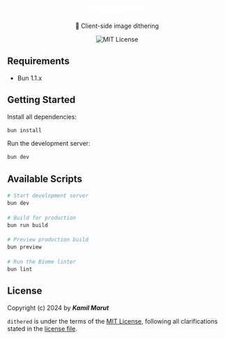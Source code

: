 <p align="center">
    <img src="src/assets/logo.png" width="128">
    <p align="center">📐 Client-side image dithering </p>
    <p align="center">
      <img alt="MIT License" src="https://img.shields.io/github/license/exler/dithered?color=lightblue">
    </p>
</p>

## Requirements
* Bun 1.1.x

## Getting Started

Install all dependencies:

```bash
bun install
```

Run the development server:

```bash
bun dev
```

## Available Scripts

```bash
# Start development server
bun dev

# Build for production
bun run build

# Preview production build
bun preview

# Run the Biome linter
bun lint
```

## License

Copyright (c) 2024 by ***Kamil Marut***

`dithered` is under the terms of the [MIT License](https://www.tldrlegal.com/l/mit), following all clarifications stated in the [license file](LICENSE).
